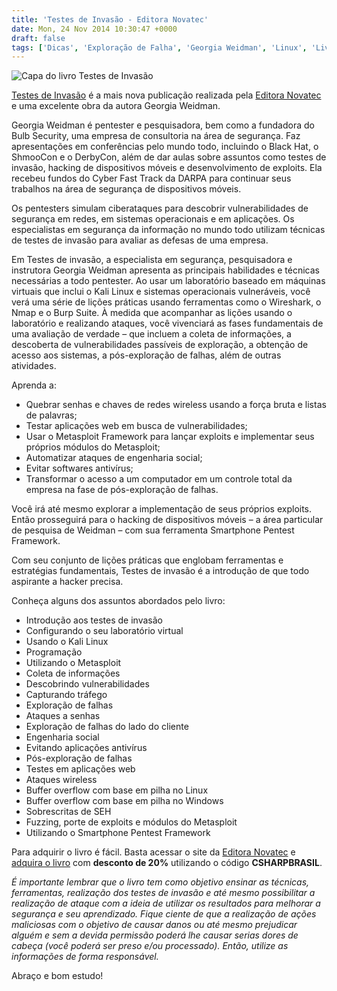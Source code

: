 ```yaml
---
title: 'Testes de Invasão - Editora Novatec'
date: Mon, 24 Nov 2014 10:30:47 +0000
draft: false
tags: ['Dicas', 'Exploração de Falha', 'Georgia Weidman', 'Linux', 'Livros', 'livros', 'Novatec Editora', 'Resenhas', 'Segurança', 'Testes de invasão']
---
```


![Capa do livro Testes de Invasão](https://raphaelcardoso.com.br/wp-content/uploads/2014/11/testes_de_invasão.jpg)

[Testes de Invasão](https://novatec.com.br/livros/testes-invasao-pentest/) é a mais nova publicação realizada pela [Editora Novatec](http://www.novatec.com.br/) e uma excelente obra da autora Georgia Weidman.

Georgia Weidman é pentester e pesquisadora, bem como a fundadora do Bulb Security, uma empresa de consultoria na área de segurança. Faz apresentações em conferências pelo mundo todo, incluindo o Black Hat, o ShmooCon e o DerbyCon, além de dar aulas sobre assuntos como testes de invasão, hacking de dispositivos móveis e desenvolvimento de exploits. Ela recebeu fundos do Cyber Fast Track da DARPA para continuar seus trabalhos na área de segurança de dispositivos móveis.

Os pentesters simulam ciberataques para descobrir vulnerabilidades de segurança em redes, em sistemas operacionais e em aplicações. Os especialistas em segurança da informação no mundo todo utilizam técnicas de testes de invasão para avaliar as defesas de uma empresa.

Em Testes de invasão, a especialista em segurança, pesquisadora e instrutora Georgia Weidman apresenta as principais habilidades e técnicas necessárias a todo pentester. Ao usar um laboratório baseado em máquinas virtuais que inclui o Kali Linux e sistemas operacionais vulneráveis, você verá uma série de lições práticas usando ferramentas como o Wireshark, o Nmap e o Burp Suite. À medida que acompanhar as lições usando o laboratório e realizando ataques, você vivenciará as fases fundamentais de uma avaliação de verdade – que incluem a coleta de informações, a descoberta de vulnerabilidades passíveis de exploração, a obtenção de acesso aos sistemas, a pós-exploração de falhas, além de outras atividades.

Aprenda a:

*   Quebrar senhas e chaves de redes wireless usando a força bruta e listas de palavras;
*   Testar aplicações web em busca de vulnerabilidades;
*   Usar o Metasploit Framework para lançar exploits e implementar seus próprios módulos do Metasploit;
*   Automatizar ataques de engenharia social;
*   Evitar softwares antivírus;
*   Transformar o acesso a um computador em um controle total da empresa na fase de pós-exploração de falhas.

Você irá até mesmo explorar a implementação de seus próprios exploits. Então prosseguirá para o hacking de dispositivos móveis – a área particular de pesquisa de Weidman – com sua ferramenta Smartphone Pentest Framework.

Com seu conjunto de lições práticas que englobam ferramentas e estratégias fundamentais, Testes de invasão é a introdução de que todo aspirante a hacker precisa.

Conheça alguns dos assuntos abordados pelo livro:

*   Introdução aos testes de invasão
*   Configurando o seu laboratório virtual
*   Usando o Kali Linux
*   Programação
*   Utilizando o Metasploit
*   Coleta de informações
*   Descobrindo vulnerabilidades
*   Capturando tráfego
*   Exploração de falhas
*   Ataques a senhas
*   Exploração de falhas do lado do cliente
*   Engenharia social
*   Evitando aplicações antivírus
*   Pós-exploração de falhas
*   Testes em aplicações web
*   Ataques wireless
*   Buffer overflow com base em pilha no Linux
*   Buffer overflow com base em pilha no Windows
*   Sobrescritas de SEH
*   Fuzzing, porte de exploits e módulos do Metasploit
*   Utilizando o Smartphone Pentest Framework

Para adquirir o livro é fácil. Basta acessar o site da [Editora Novatec](http://www.novatec.com.br/) e [adquira o livro](https://novatec.com.br/livros/testes-invasao-pentest/) com **desconto de 20%** utilizando o código **CSHARPBRASIL**.

_É importante lembrar que o livro tem como objetivo ensinar as técnicas, ferramentas, realização dos testes de invasão e até mesmo possibilitar a realização de ataque com a ideia de utilizar os resultados para melhorar a segurança e seu aprendizado. Fique ciente de que a realização de ações maliciosas com o objetivo de causar danos ou até mesmo prejudicar alguém e sem a devida permissão poderá lhe causar serias dores de cabeça (você poderá ser preso e/ou processado). Então, utilize as informações de forma responsável._

Abraço e bom estudo!